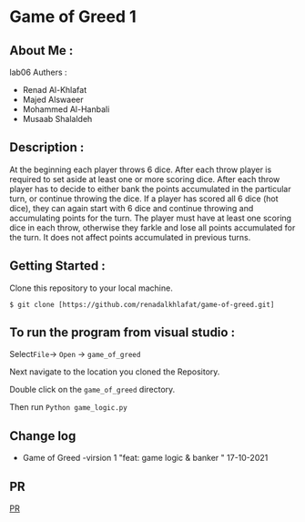 # Game of Greed 1 

## About Me :
lab06
Authers :
- Renad Al-Khlafat
- Majed Alswaeer 
- Mohammed Al-Hanbali
- Musaab Shalaldeh

## Description :

At the beginning each player throws 6 dice. After each throw player is required to set aside at least one or more scoring dice.
After each throw player has to decide to either bank the points accumulated in the particular turn, or continue throwing the dice.
If a player has scored all 6 dice (hot dice), they can again start with 6 dice and continue throwing and accumulating points for the turn.
The player must have at least one scoring dice in each throw, otherwise they farkle and lose all points accumulated for the turn. It does not affect points accumulated in previous turns.
                    

## Getting Started :
Clone this repository to your local machine.

`$ git clone [https://github.com/renadalkhlafat/game-of-greed.git]`

## To run the program from visual studio :
Select` File `-> `Open` -> `game_of_greed`

Next navigate to the location you cloned the Repository.

Double click on the `game_of_greed` directory.

Then run `Python game_logic.py`

## Change log 

- Game of Greed -virsion 1 "feat: game logic & banker " 17-10-2021 

## PR 
[PR](https://github.com/renadalkhlafat/game-of-greed/pull/1)
